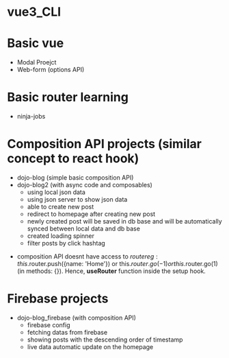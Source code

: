 # vue3_CLI

# Basic vue 
- Modal Proejct
- Web-form (options API)

# Basic router learning
- ninja-jobs

# Composition API projects (similar concept to react hook)
- dojo-blog (simple basic composition API)
- dojo-blog2 (with async code and composables)
    - using local json data
    - using json server to show json data
    - able to create new post
    - redirect to homepage after creating new post
    - newly created post will be saved in db base and will be automatically synced between local data and db base
    - created loading spinner
    - filter posts by click hashtag

* composition API doesnt have access to $router eg: this.$router.push({name: 'Home'}) or this.$router.go(-1) or this.$router.go(1) (in methods: {}). Hence, **useRouter** function inside the setup hook.

# Firebase projects 
- dojo-blog_firebase (with composition API)
    - firebase config
    - fetching datas from firebase
    - showing posts with the descending order of timestamp
    - live data automatic update on the homepage